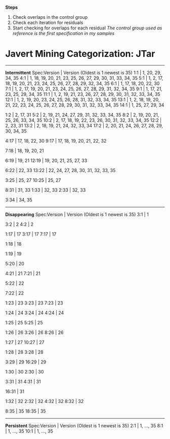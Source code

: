 **Steps**
1. Check overlaps in the control group
2. Check each iteration for residuals
3. Start checking for overlaps for each residual
*The control group used as reference is the first specification in my samples*

# Javert Mining Categorization: JTar

---
**Intermittent**
Spec:Version                    |         Version (Oldest is 1 newest is 35)
1:1                             |         1, 20, 29, 34, 35
4:1                             |         1, 18, 19, 20, 21, 23, 25, 26, 27, 29, 30, 31, 33, 34, 35
5:1                             |         1, 2, 17, 18, 19, 20, 21, 23, 24, 25, 26, 27, 28, 29, 32, 34, 35
6:1                             |         1, 17, 18, 20, 22, 30
7:1                             |         1, 2, 17, 19, 20, 21, 23, 24, 25, 26, 27, 28, 29, 31, 32, 34, 35
9:1                             |         1, 17, 21, 23, 25, 29, 34, 35
11:1                            |         1, 2, 19, 21, 23, 26, 27, 28, 29, 30, 31, 32, 33, 34, 35
12:1                            |         1, 2, 19, 20, 23, 24, 25, 26, 28, 31, 32, 33, 34, 35
13:1                            |         1, 2, 18, 19, 20, 21, 22, 23, 24, 25, 26, 27, 28, 29, 30, 31, 32, 33, 34, 35
14:1                            |         1, 25, 27, 29, 34

1:2                             |         2, 17, 31
5:2                             |         2, 19, 21, 24, 27, 29, 31, 32, 33, 34, 35
8:2                             |         2, 19, 20, 21, 25, 26, 33, 34, 35
10:2                            |         2, 17, 18, 19, 22, 23, 26, 30, 31, 32, 33, 34, 35
12:2                            |         2, 23, 31
13:2                            |         2, 18, 19, 21, 24, 32, 33, 34
17:2                            |         2, 20, 21, 24, 26, 27, 28, 29, 30, 34, 35

4:17                            |         17, 18, 22, 30 
9:17                            |         17, 18, 19, 20, 21, 22, 32

7:18                            |         18, 19, 20, 21

6:19                            |         19, 21
12:19                           |         19, 20, 21, 25, 27, 33

6:22                            |         22, 33
13:22                           |         22, 24, 27, 28, 30, 31, 32, 33, 35

3:25                            |         25, 27
10:25                           |         25, 27

8:31                            |         31, 33
1:33                            |         32, 33
2:33                            |         32, 33

3:34                            |         34, 35

---
**Disappearing**
Spec:Version                    |         Version (Oldest is 1 newest is 35)
3:1                             |         1

3:2                             |         2
4:2                             |         2

1:17                            |         17
3:17                            |         17
7:17                            |         17

1:18                            |         18

1:19                            |         19

5:20                            |         20

4:21                            |         21
7:21                            |         21

5:22                            |         22

7:22                            |         22

1:23                            |         23
3:23                            |         23
7:23                            |         23

1:24                            |         24
3:24                            |         24
4:24                            |         24

1:25                            |         25
5:25                            |         25

1:26                            |         26
3:26                            |         26
8:26                            |         26

1:27                            |         27
10:27                           |         27

1:28                            |         28
3:28                            |         28

3:29                            |         29
16:29                           |         29

1:30                            |         30
2:30                            |         30

3:31                            |         31
4:31                            |         31

16:31                           |         31

1:32                            |         32
2:32                            |         32
4:32                            |         32
8:32                            |         32

8:35                            |         35
18:35                           |         35

---
**Persistent**
Spec:Version                    |         Version (Oldest is 1 newest is 35)
2:1                             |         1, ..., 35
8:1                             |         1, ..., 35
10:1                            |         1, ..., 35